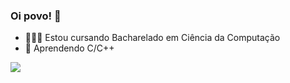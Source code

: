 ### Oi povo! 👋

- 👨🏻‍💻 Estou cursando Bacharelado em Ciência da Computação
- 🌱 Aprendendo C/C++

<picture>
<source 
   srcset="https://github-readme-stats.vercel.app/api?username=rpassosdomingues&show_icons=true&theme=dark"
   media="(prefers-color-scheme: dark)"
/>
 <source
   srcset="https://github-readme-stats.vercel.app/api?username=rpassosdomingues&show_icons=true"
   media="(prefers-color-scheme: dark), (prefers-color-scheme: no-preference)"
/>
 <img src="https://github-readme-stats.vercel.app/api?username=rpassosdomingues&show_icons=true" />
 </picture>
 
